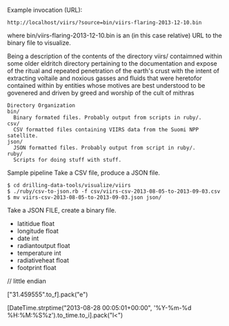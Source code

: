 Example invocation (URL):

    http://localhost/viirs/?source=bin/viirs-flaring-2013-12-10.bin

where bin/viirs-flaring-2013-12-10.bin is an (in this case relative) URL to the binary file to visualize.

Being a description of the contents of the directory viirs/ contaimned within some older eldritch directory pertaining to the documentation and expose of the ritual and repeated penetration of the earth's crust with the intent of extracting voltaile and noxious gasses and fluids that were heretofor contained within by entities whose motives are best understood to be govenered and driven by greed and worship of the cult of mithras


    Directory Organization
    bin/
      Binary formated files. Probably output from scripts in ruby/.
    csv/
      CSV formatted files containing VIIRS data from the Suomi NPP satellite.
    json/
      JSON formatted files. Probably output from script in ruby/.
    ruby/
      Scripts for doing stuff with stuff.


Sample pipeline
Take a CSV file, produce a JSON file.

    $ cd drilling-data-tools/visualize/viirs
    $ ./ruby/csv-to-json.rb -f csv/viirs-csv-2013-08-05-to-2013-09-03.csv 
    $ mv viirs-csv-2013-08-05-to-2013-09-03.json json/

Take a JSON FILE, create a binary file.

* latitidue float
* longitude float 
* date int
* radiantoutput float 
* temperature int
* radiativeheat float 
* footprint float

// little endian

["31.459555".to_f].pack("e")



[DateTime.strptime("2013-08-28 00:05:01+00:00", '%Y-%m-%d %H:%M:%S%z').to_time.to_i].pack("l<")

